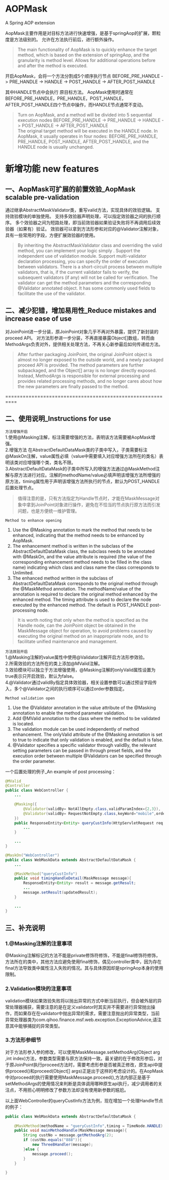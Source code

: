 # AOPMask
A Spring AOP extension

AopMask主要作用是对目标方法进行快速增强，是基于springAop的扩展，颗粒度是方法级别的。
允许在方法执行前后，进行额外操作。
>The main functionality of AopMask is to quickly enhance the target method, which is based on the extension of springAop, and the granularity is method level.
Allows for additional operations before and after the method is executed.

开启AopMask，会将一个方法分割成5个顺序执行节点
BEFORE_PRE_HANDLE -> PRE_HANDLE -> HANDLE -> POST_HANDLE -> AFTER_POST_HANDLE

其中HANDLE节点中会执行 原目标方法。
AopMask使用时通常在BEFORE_PRE_HANDLE，PRE_HANDLE，POST_HANDLE，AFTER_POST_HANDLE四个节点中操作，而HANDLE节点通常不变动。
>Turn on AopMask, and a method will be divided into 5 sequential execution nodes
 BEFORE_PRE_HANDLE -> PRE_HANDLE -> HANDLE -> POST_HANDLE -> AFTER_POST_HANDLE <br>
 The original target method will be executed in the HANDLE node.
 In AopMask, it usually operates in four nodes: BEFORE_PRE_HANDLE, PRE_HANDLE, POST_HANDLE, AFTER_POST_HANDLE, and the HANDLE node is usually unchanged.


新增功能 new features
==========================================================

## 一、AopMask可扩展的前置效验_AopMask scalable pre-validation

通过继承AbstractMaskValidator类，重写valid方法，实现具体的效验逻辑。
支持效验模块的单独使用。
支持多效验器声明处理，可以指定效验器之间的执行顺序。
多个效验器之间为短路处理，即当前效验器如果验证失败将不再调用后续效验器（如果有）验证。
效验器可以拿到方法形参和对应的@Validator注解对象，具有一些常用的字段，方便扩展效验器的使用。

>By inheriting the AbstractMaskValidator class and overriding the valid method, you can implement your logic simply .
 Support the independent use of validation module.
 Support multi-validator declaration processing, you can specify the order of execution between validators.
 There is a short-circuit process between multiple validators, that is, if the current validator fails to verify, the subsequent validators (if any) will not be called for verification.
 The validator can get the method parameters and the corresponding @Validator annotated object. It has some commonly used fields to facilitate the use of the validator.


## 二、减少犯错，增加易用性_Reduce mistakes and increase ease of use
对JoinPoint进一步分装，原JoinPoint对象几乎不再对外暴露，提供了新封装的proceed API。
对方法形参进一步分装，不再直接暴露Object[]数组，转而由MethodArgs负责对外，提供相关处理方法，不再关心新参最后如何传递给方法。
>After further packaging JoinPoint, the original JoinPoint object is almost no longer exposed to the outside world, and a newly packaged proceed API is provided.
 The method parameters are further subpackaged, and the Object[] array is no longer directly exposed. Instead, MethodArgs is responsible for external processing and provides related processing methods, and no longer cares about how the new parameters are finally passed to the method.

==========================================================



## 二、使用说明_Instructions for use

`方法增强开启`<br>
1.使用@Masking注解，标注需要增强的方法，表明该方法需要被AopMask增强。<br>
2.增强方法 在AbstractDefaultDataMask类的子类中写入，子类需要标注@MaskOn注解，value属性必填（value中需要填入对应增强方法所在的类名）表明该类对应增强哪个类，类名不限。<br>
3.AbstractDefaultDataMask的子类中所写入的增强方法通过@MaskMethod注解与原方法进行对应。注解的methodName/value必填声明该增强方法所增强的原方法，timing属性用于声明该增强方法所执行的节点，默认为POST_HANDLE后置处理节点。<br>

>值得注意的是，只有方法指定为Handle节点时，才能在MaskMessage对象中拿到JoinPoint对象进行操作，避免在不恰当的节点执行原方法而引发问题，也是方便统一维护管理。

`Method to enhance opening`<br>
1. Use the @Masking annotation to mark the method that needs to be enhanced, indicating that the method needs to be enhanced by AopMask. <br>
2. The enhancement method is written in the subclass of the AbstractDefaultDataMask class, the subclass needs to be annotated with @MaskOn, and the value attribute is required (the value of the corresponding enhancement method needs to be filled in the class name) indicating which class and class name the class corresponds to Unlimited. <br>
3. The enhanced method written in the subclass of AbstractDefaultDataMask corresponds to the original method through the @MaskMethod annotation. The methodName/value of the annotation is required to declare the original method enhanced by the enhanced method. The timing attribute is used to declare the node executed by the enhanced method. The default is POST_HANDLE post-processing node. <br>
> It is worth noting that only when the method is specified as the Handle node, can the JoinPoint object be obtained in the MaskMessage object for operation, to avoid problems caused by executing the original method on an inappropriate node, and to facilitate unified maintenance and management.

`方法效验开启`<br>
1.@Masking注解的value属性中使用@Validator注解开启方法形参效验。<br>
2.所需效验的方法所在的类上添加@MValid注解。<br>
3.效验模块可以独立于方法增强使用，@Masking注解的onlyValid属性设置为true表示只开启效验，默认为false。<br>
4.@Validator通过validBy指定具体效验器，相关设置参数可以通过预设字段传入，多个@Validator之间的执行顺序可以通过order参数指定。<br>

`Method validation open`<br>
1. Use the @Validator annotation in the value attribute of the @Masking annotation to enable the method parameter validation. <br>
2. Add @MValid annotation to the class where the method to be validated is located. <br>
3. The validation module can be used independently of method enhancement. The onlyValid attribute of the @Masking annotation is set to true to indicate that only validation is enabled, and the default is false. <br>
4. @Validator specifies a specific validator through validBy, the relevant setting parameters can be passed in through preset fields, and the execution order between multiple @Validators can be specified through the order parameter. <br>

一个后置处理的例子_An example of post processing：
```java
@MValid
@Controller
public class WebController {
    ...

    @Masking({
        @Validator(validBy= NotAllEmpty.class,validParamIndex={2,3}),
        @Validator(validBy= RequestNotEmpty.class,keyWord="mobile",order=2)
    })
    public ResponseEntity<Entity> queryCustInfo(HttpServletRequest req,String custNo,String userNo){
        ...
    }

    ...
}
```

```java
@MaskOn("WebController")
public class WebMaskData extends AbstractDefaultDataMask {
    ...

    @MaskMethod("queryCustInfo")
    public void timingHandleDetail(MaskMessage message){
        ResponseEntity<Entity> result = message.getResult;
        ...
        message.setResult(updatedResult);
    }

    ...
}
```



## 三、补充说明
### 1.@Masking注解的注意事项

@Masking注解标记的方法不能是private修饰符修饰，不能是final修饰符修饰，方法所在的类中，其他方法应避免使用final修饰，偶见controller类中，因为存在final方法导致类中属性注入失败的情况。其与具体原因却是springAop本身的使用限制。<br>

### 2.Validation模块的注意事项

validation模块如果效验失败将以抛出异常的方式中断当前执行，但会被外层的异常处理器捕获，需要注意的是在定义validator时其实并不需要进行异常抛出操作，而如果存在在validator中抛出异常的需求，需要注意抛出的异常类型，当前异常处理器类为com.qihoo.finance.msf.web.exception.ExceptionAdvice,请注意其中能够捕捉的异常类型。<br>

### 3.方法形参细节

对于方法形参入参的修改，可以使用MaskMessage.setMethodArg(Object arg ,int index)方法，参数类型需要与原方法保持一致。最关键的在于修改形参后，对于原JoinPoint执行proceed方法时，需要考虑形参是否被真正修改，原生api中提供proceed()和proceed(Object[] args)正是出于这样的考虑设计的。在AopMask中对proceed的执行需要使用MaskMessage.proceed(),方法内部正是基于setMethodArgs的使用情况来判断是具体调用哪种原生api执行，减少调用者的关注点，不用担心明明修改了参数方法却没有使用新参数的尴尬。

以上面WebController的queryCustInfo方法为例，现在增加一个处理Handle节点的例子：
```java
public class WebMaskData extends AbstractDefaultDataMask {
   
    @MaskMethod(methodName = "queryCustInfo",timing = TimeNode.HANDLE)
    public void mainMethodHandle(MaskMessage message){
        String custNo = message.getMethodArg(2);
        if (custNo.equals("888")){
            new Three8Handler(message);
        }else {
            message.proceed();
        }
    }
  
}
```
